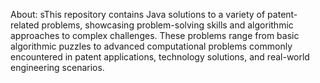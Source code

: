 About:
sThis repository contains Java solutions to a variety of patent-related problems, showcasing problem-solving skills and algorithmic approaches to complex challenges. These problems range from basic algorithmic puzzles to advanced computational problems commonly encountered in patent applications, technology solutions, and real-world engineering scenarios.

